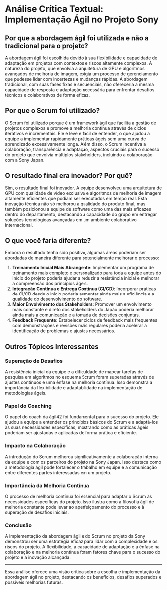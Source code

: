 # Análise Crítica Textual: Implementação Ágil no Projeto Sony

## Por que a abordagem ágil foi utilizada e não a tradicional para o projeto?

A abordagem ágil foi escolhida devido à sua flexibilidade e capacidade de adaptação em projetos com contextos e riscos altamente complexos. A natureza do projeto, que envolvia a arquitetura de GPU e algoritmos avançados de melhoria de imagem, exigia um processo de gerenciamento que pudesse lidar com incertezas e mudanças rápidas. A abordagem tradicional, com suas fases fixas e sequenciais, não ofereceria a mesma capacidade de resposta e adaptação necessária para enfrentar desafios técnicos e colaborativos de forma eficaz.

## Por que o Scrum foi utilizado?

O Scrum foi utilizado porque é um framework ágil que facilita a gestão de projetos complexos e promove a melhoria contínua através de ciclos iterativos e incrementais. Ele é leve e fácil de entender, o que ajudou a equipe a implementar rapidamente práticas ágeis sem uma curva de aprendizado excessivamente longa. Além disso, o Scrum incentiva a colaboração, transparência e adaptação, aspectos cruciais para o sucesso do projeto que envolvia múltiplos stakeholders, incluindo a colaboração com a Sony Japan.

## O resultado final era inovador? Por quê?

Sim, o resultado final foi inovador. A equipe desenvolveu uma arquitetura de GPU com qualidade de vídeo exclusiva e algoritmos de melhoria de imagem altamente eficientes que podiam ser executados em tempo real. Esta inovação técnica não só melhorou a qualidade do produto final, mas também posicionou a equipe de software como uma das mais eficazes dentro do departamento, destacando a capacidade do grupo em entregar soluções tecnológicas avançadas em um ambiente colaborativo internacional.

## O que você faria diferente?

Embora o resultado tenha sido positivo, algumas áreas poderiam ser abordadas de maneira diferente para potencialmente melhorar o processo:
1. **Treinamento Inicial Mais Abrangente**: Implementar um programa de treinamento mais completo e personalizado para toda a equipe antes do início do projeto poderia ajudar a reduzir a resistência inicial e melhorar a compreensão dos princípios ágeis.
2. **Integração Contínua e Entrega Contínua (CI/CD)**: Incorporar práticas de CI/CD desde o início poderia aumentar ainda mais a eficiência e a qualidade do desenvolvimento do software.
3. **Maior Envolvimento dos Stakeholders**: Promover um envolvimento mais constante e direto dos stakeholders do Japão poderia melhorar ainda mais a comunicação e a tomada de decisões conjuntas.
4. **Feedback Frequente**: Estabelecer ciclos de feedback mais frequentes com demonstrações e revisões mais regulares poderia acelerar a identificação de problemas e ajustes necessários.

## Outros Tópicos Interessantes

### Superação de Desafios
A resistência inicial da equipe e a dificuldade de mapear tarefas de pesquisa em algoritmos no esquema Scrum foram superadas através de ajustes contínuos e uma ênfase na melhoria contínua. Isso demonstra a importância da flexibilidade e adaptabilidade na implementação de metodologias ágeis.

### Papel do Coaching
O papel do coach da ágil42 foi fundamental para o sucesso do projeto. Ele ajudou a equipe a entender os princípios básicos do Scrum e a adaptá-los às suas necessidades específicas, mostrando como as práticas ágeis poderiam ser ajustadas e aplicadas de forma prática e eficiente.

### Impacto na Colaboração
A introdução do Scrum melhorou significativamente a colaboração interna da equipe e com os parceiros do projeto na Sony Japan. Isso destaca como a metodologia ágil pode fortalecer o trabalho em equipe e a comunicação entre diferentes partes interessadas em um projeto.

### Importância da Melhoria Contínua
O processo de melhoria contínua foi essencial para adaptar o Scrum às necessidades específicas do projeto. Isso ilustra como a filosofia ágil de melhoria constante pode levar ao aperfeiçoamento do processo e à superação de desafios iniciais.

### Conclusão
A implementação da abordagem ágil e do Scrum no projeto da Sony demonstrou ser uma estratégia eficaz para lidar com a complexidade e os riscos do projeto. A flexibilidade, a capacidade de adaptação e a ênfase na colaboração e na melhoria contínua foram fatores chave para o sucesso do projeto e a inovação alcançada.

---

Essa análise oferece uma visão crítica sobre a escolha e implementação da abordagem ágil no projeto, destacando os benefícios, desafios superados e possíveis melhorias futuras.
